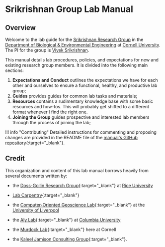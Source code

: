 # Srikrishnan Group Lab Manual 

## Overview

Welcome to the lab guide for the [Srikrishnan Research Group](https://viveks.bee.cornell.edu) in the [Department of Biological & Environmental Engineering](https://bee.cals.cornell.edu) at [Cornell University](https://cornell.edu). The PI for the group is [Vivek Srikrishnan](https://viveks.me).

This manual details lab procedures, policies, and expectations for new and existing research group members. It is divided into the following main sections:

1. **Expectations and Conduct** outlines the expectations we have for each other and ourselves to ensure a functional, healthy, and productive lab group;
2. **Guides** provides guides for common lab tasks and materials;
3. **Resources** contains a rudimentary knowledge base with some basic resources and how-tos. This will probably get shifted to a different  format whenever I find the right one.
4. **Joining the Group** guides prospective and interested lab members through the process of joining the lab;

!!! info "Contributing"
    Detailed instructions for commenting and proposing changes are provided in the README file of the [manual's GitHub repository](https://github.com/srikrishnan-lab/lab-manual){:target="_blank"}.


## Credit

This organization and content of this lab manual borrows heavily from several documents written by:

- the [Doss-Gollin Research Group](https://jamesdossgollin.me/lab-guide/){:target="_blank"} at [Rice University](https://rice.edu)

- [Lab Carpentry](https://lab-carpentry.readthedocs.io/en/latest/){:target="_blank"}

- the [Computer-Oriented Geoscience Lab](https://www.compgeolab.org/manual/){:target="_blank"} at the [University of Liverpool](https://www.liverpool.ac.uk/)

- the [Aly Lab](https://github.com/alylab/labmanual){:target="_blank"} at [Columbia University](http://columbia.edu)

- the [Murdock Lab](https://www.themurdocklab.com/){:target="_blank"} here at Cornell

- the [Kaleel Jamison Consulting Group](https://kjcg.com/){:target="_blank"}.

